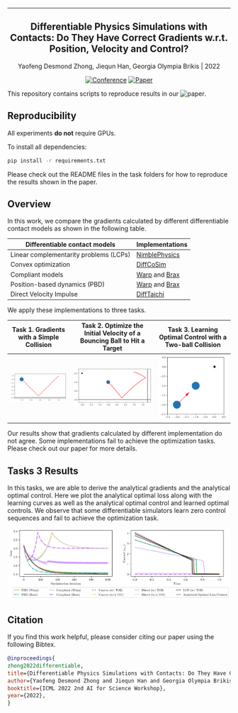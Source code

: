 ---

<div align="center">    
 
## Differentiable Physics Simulations with Contacts: Do They Have Correct Gradients w.r.t. Position, Velocity and Control?

Yaofeng Desmond Zhong, Jiequn Han, Georgia Olympia Brikis | 2022 

[![Conference](http://img.shields.io/badge/ICML-AI4Science-4b44ce.svg)](https://openreview.net/forum?id=KIl0LZ9tJex)
[![Paper](http://img.shields.io/badge/arXiv-2207.05060-B31B1B.svg)](https://arxiv.org/abs/2207.05060)


</div>

This repository contains scripts to reproduce results in our ![paper](https://arxiv.org/abs/2207.05060). 

## Reproducibility

All experiments __do not__ require GPUs.

To install all dependencies:
```bash
pip install -r requirements.txt
```

Please check out the README files in the task folders for how to reproduce the results shown in the paper. 

## Overview

In this work, we compare the gradients calculated by different differentiable contact models as shown in the following table. 

| Differentiable contact models | Implementations |
| ----------------------------- | --------------- |
| Linear complementarity problems (LCPs) | [NimblePhysics](https://github.com/nimblephysics/nimblephysics) |
| Convex optimization                    | [DiffCoSim](https://github.com/Physics-aware-AI/DiffCoSim) |
| Compliant models                       | [Warp](https://github.com/NVIDIA/warp) and [Brax](https://github.com/google/brax) |
| Position-based dynamics (PBD)          | [Warp](https://github.com/NVIDIA/warp) and [Brax](https://github.com/google/brax) |
| Direct Velocity Impulse                | [DiffTaichi](https://github.com/taichi-dev/difftaichi) |


We apply these implementations to three tasks.

| Task 1. Gradients with a Simple Collision   |   Task 2. Optimize the Initial Velocity of a Bouncing Ball to Hit a Target  | Task 3.  Learning Optimal Control with a Two-ball Collision |
| :---------:|:------:|:------------------------:|
| <img src="./task1_bounce_once/figures/bounce_once_traj.png" alt="drawing" width="250"/> | <img src="./task2_bounce_ground_wall/figures/ground_wall_init_traj.png" alt="drawing" width="250"/> | <img src="./task3_two_balls/figures/two_balls_traj.png" alt="drawing" width="200"/> |

Our results show that gradients calculated by different implementation do not agree. Some implementations fail to achieve the optimization tasks. Please check out our paper for more details. 


## Tasks 3 Results

In this tasks, we are able to derive the analytical gradients and the analytical optimal control. Here we plot the analytical optimal loss along with the learning curves as well as the analytical optimal control and learned optimal controls. We observe that some differentiable simulators learn zero control sequences and fail to achieve the optimization task. 

<img src="./task3_two_balls/figures/two_balls_loss_ctrls.png" alt="drawing">


## Citation
If you find this work helpful, please consider citing our paper using the following Bibtex.
```bibtex
@inproceedings{
zhong2022differentiable,
title={Differentiable Physics Simulations with Contacts: Do They Have Correct Gradients w.r.t. Position, Velocity and Control?},
author={Yaofeng Desmond Zhong and Jiequn Han and Georgia Olympia Brikis},
booktitle={ICML 2022 2nd AI for Science Workshop},
year={2022},
}
```